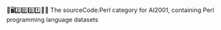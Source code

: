🧠️🖥️2️⃣️0️⃣️0️⃣️1️⃣️💾️📜️ The sourceCode:Perl category for AI2001, containing Perl programming language datasets
